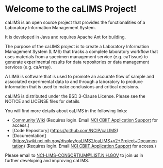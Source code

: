 Welcome to the caLIMS Project!
==============================

caLIMS is an open source project that provides the functionalities of a
Laboratory Information Management System.

It is developed in Java and requires Apache Ant for building.

The purpose of the caLIMS project is to create a Laboratory Information
Management System (LIMS) that tracks a complete laboratory workflow that uses
materials from a specimen management service (e.g. caTissue) to generate
experimental results for data repositories or data management services (e.g.
caArray).

A LIMS is software that is used to promote an accurate flow of sample and
associated experimental data to and through a laboratory to produce information
that is used to make conclusions and critical decisions.

caLIMS is distributed under the BSD 3-Clause License.
Please see the NOTICE and LICENSE files for details.

You will find more details about caLIMS in the following links:

 * [Community Wiki](https://wiki.nci.nih.gov/display/caLIMS2/) (Requires login. Email [NCI CBIIT Application Support](mailto:ncicbiit@mail.nih.gov) for access.)
 * [Code Repository] (https://github.com/NCIP/caLIMS)
 * [Documentation] (https://wiki.nci.nih.gov/display/caLIMS2/caLIMS+v2+Project+Documentation) (Requires login. Email [NCI CBIIT Application Support](mailto:ncicbiit@mail.nih.gov) for access.)

Please email to NCI-LIMS-CONSORTIUM@LIST.NIH.GOV to join us in further developing and improving caLIMS.
